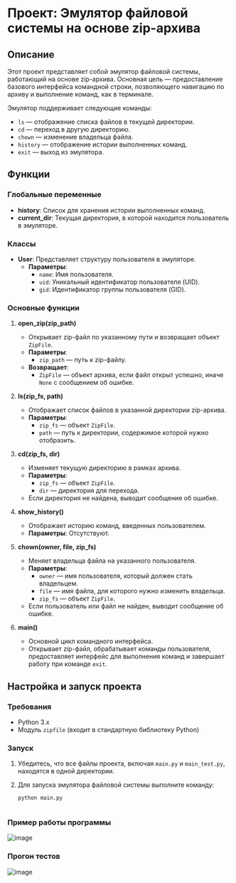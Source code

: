 # Проект: Эмулятор файловой системы на основе zip-архива

## Описание
Этот проект представляет собой эмулятор файловой системы, работающий на основе zip-архива. Основная цель — предоставление базового интерфейса командной строки, позволяющего навигацию по архиву и выполнение команд, как в терминале. 

Эмулятор поддерживает следующие команды:
- `ls` — отображение списка файлов в текущей директории.
- `cd` — переход в другую директорию.
- `chown` — изменение владельца файла.
- `history` — отображение истории выполненных команд.
- `exit` — выход из эмулятора.

## Функции

### Глобальные переменные
- **history**: Список для хранения истории выполненных команд.
- **current_dir**: Текущая директория, в которой находится пользователь в эмуляторе.

### Классы
- **User**: Представляет структуру пользователя в эмуляторе. 
  - **Параметры**:
    - `name`: Имя пользователя.
    - `uid`: Уникальный идентификатор пользователя (UID).
    - `gid`: Идентификатор группы пользователя (GID).

### Основные функции
1. **open_zip(zip_path)**
   - Открывает zip-файл по указанному пути и возвращает объект `ZipFile`.
   - **Параметры**:
     - `zip_path` — путь к zip-файлу.
   - **Возвращает**:
     - `ZipFile` — объект архива, если файл открыт успешно, иначе `None` с сообщением об ошибке.
   
2. **ls(zip_fs, path)**
   - Отображает список файлов в указанной директории zip-архива.
   - **Параметры**:
     - `zip_fs` — объект `ZipFile`.
     - `path` — путь к директории, содержимое которой нужно отобразить.

3. **cd(zip_fs, dir)**
   - Изменяет текущую директорию в рамках архива.
   - **Параметры**:
     - `zip_fs` — объект `ZipFile`.
     - `dir` — директория для перехода.
   - Если директория не найдена, выводит сообщение об ошибке.

4. **show_history()**
   - Отображает историю команд, введенных пользователем.
   - **Параметры**: Отсутствуют.

5. **chown(owner, file, zip_fs)**
   - Меняет владельца файла на указанного пользователя.
   - **Параметры**:
     - `owner` — имя пользователя, который должен стать владельцем.
     - `file` — имя файла, для которого нужно изменить владельца.
     - `zip_fs` — объект `ZipFile`.
   - Если пользователь или файл не найден, выводит сообщение об ошибке.

6. **main()**
   - Основной цикл командного интерфейса.
   - Открывает zip-файл, обрабатывает команды пользователя, предоставляет интерфейс для выполнения команд и завершает работу при команде `exit`.

## Настройка и запуск проекта

### Требования
- Python 3.x
- Модуль `zipfile` (входит в стандартную библиотеку Python)

### Запуск
1. Убедитесь, что все файлы проекта, включая `main.py` и `main_test.py`, находятся в одной директории.
2. Для запуска эмулятора файловой системы выполните команду:

   ```bash
   python main.py


   
### Пример работы программы
![image](https://github.com/user-attachments/assets/92a3fb7f-20c3-4f55-ab6a-b2e4d4b940e8)

### Прогон тестов 
![image](https://github.com/user-attachments/assets/dd4b8502-ef02-45b9-ae90-3d0b4342ccf0)

